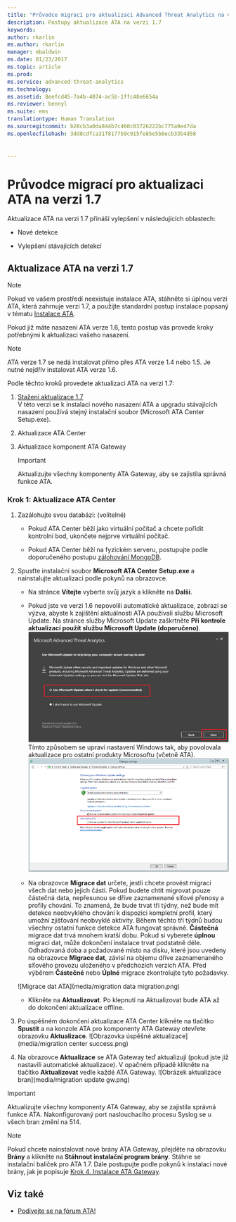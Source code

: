 ```yaml
---
title: "Průvodce migrací pro aktualizaci Advanced Threat Analytics na verzi 1.7 | Dokumentace Microsoftu"
description: Postupy aktualizace ATA na verzi 1.7
keywords: 
author: rkarlin
ms.author: rkarlin
manager: mbaldwin
ms.date: 01/23/2017
ms.topic: article
ms.prod: 
ms.service: advanced-threat-analytics
ms.technology: 
ms.assetid: 8eefcd45-7a4b-4074-ac5b-1ffc48e6654a
ms.reviewer: bennyl
ms.suite: ems
translationtype: Human Translation
ms.sourcegitcommit: b28cb3a0da844b7c460c03726222bc775a9e47da
ms.openlocfilehash: 3dd8cdfca31f8177b9c915fe85e5b8ecb33b4d58


---
```


# <a name="ata-update-to-17-migration-guide"></a>Průvodce migrací pro aktualizaci ATA na verzi 1.7
Aktualizace ATA na verzi 1.7 přináší vylepšení v následujících oblastech:

-   Nové detekce

-   Vylepšení stávajících detekcí
  

## <a name="updating-ata-to-version-17"></a>Aktualizace ATA na verzi 1.7

> [!NOTE] 
> Pokud ve vašem prostředí neexistuje instalace ATA, stáhněte si úplnou verzi ATA, která zahrnuje verzi 1.7, a použijte standardní postup instalace popsaný v tématu [Instalace ATA](/advanced-threat-analytics/deploy-use/install-ata).

Pokud již máte nasazení ATA verze 1.6, tento postup vás provede kroky potřebnými k aktualizaci vašeho nasazení.

> [!NOTE] 
> ATA verze 1.7 se nedá instalovat přímo přes ATA verze 1.4 nebo 1.5. Je nutné nejdřív instalovat ATA verze 1.6. 

Podle těchto kroků provedete aktualizaci ATA na verzi 1.7:

1.  [Stažení aktualizace 1.7](http://www.microsoft.com/evalcenter/evaluate-microsoft-advanced-threat-analytics)<br>
V této verzi se k instalaci nového nasazení ATA a upgradu stávajících nasazení používá stejný instalační soubor (Microsoft ATA Center Setup.exe).

2.  Aktualizace ATA Center

4.  Aktualizace komponent ATA Gateway

    > [!IMPORTANT]
    > Aktualizujte všechny komponenty ATA Gateway, aby se zajistila správná funkce ATA.

### <a name="step-1-update-the-ata-center"></a>Krok 1: Aktualizace ATA Center

1.  Zazálohujte svou databázi: (volitelné)

    -   Pokud ATA Center běží jako virtuální počítač a chcete pořídit kontrolní bod, ukončete nejprve virtuální počítač.

    -   Pokud ATA Center běží na fyzickém serveru, postupujte podle doporučeného postupu [zálohování MongoDB](https://docs.mongodb.org/manual/core/backups/).

2.  Spusťte instalační soubor **Microsoft ATA Center Setup.exe** a nainstalujte aktualizaci podle pokynů na obrazovce.

    -  Na stránce **Vítejte** vyberte svůj jazyk a klikněte na **Další**.

    -  Pokud jste ve verzi 1.6 nepovolili automatické aktualizace, zobrazí se výzva, abyste k zajištění aktuálnosti ATA používali službu Microsoft Update.  Na stránce služby Microsoft Update zaškrtněte **Při kontrole aktualizací použít službu Microsoft Update (doporučeno)**.
    ![Obrázek zajištění aktuálnosti ATA](media/ata_ms_update.png) Tímto způsobem se upraví nastavení Windows tak, aby povolovala aktualizace pro ostatní produkty Microsoftu (včetně ATA). 
     ![Obrázek automatické aktualizace Windows](media/ata_installupdatesautomatically.png)

    -  Na obrazovce **Migrace dat** určete, jestli chcete provést migraci všech dat nebo jejich části. Pokud budete chtít migrovat pouze částečná data, nepřesunou se dříve zaznamenané síťové přenosy a profily chování. To znamená, že bude trvat tři týdny, než bude mít detekce neobvyklého chování k dispozici kompletní profil, který umožní zjišťování neobvyklé aktivity. Během těchto tří týdnů budou všechny ostatní funkce detekce ATA fungovat správně. **Částečná** migrace dat trvá mnohem kratší dobu. Pokud si vyberete **úplnou** migraci dat, může dokončení instalace trvat podstatně déle. Odhadovaná doba a požadované místo na disku, které jsou uvedeny na obrazovce **Migrace dat**, závisí na objemu dříve zaznamenaného síťového provozu uloženého v předchozích verzích ATA. Před výběrem **Částečné** nebo **Úplné** migrace zkontrolujte tyto požadavky.  
    
    ![Migrace dat ATA](media/migration data migration.png)

    -  Klikněte na **Aktualizovat**. Po klepnutí na Aktualizovat bude ATA až do dokončení aktualizace offline.

4.  Po úspěšném dokončení aktualizace ATA Center klikněte na tlačítko **Spustit** a na konzole ATA pro komponenty ATA Gateway otevřete obrazovku **Aktualizace**.
    ![Obrazovka úspěšné aktualizace](media/migration center success.png)

5.  Na obrazovce **Aktualizace** se ATA Gateway teď aktualizují (pokud jste již nastavili automatické aktualizace). V opačném případě klikněte na tlačítko **Aktualizovat** vedle každé ATA Gateway.
  ![Obrázek aktualizace bran](media/migration update gw.png)

  
> [!IMPORTANT] 
> Aktualizujte všechny komponenty ATA Gateway, aby se zajistila správná funkce ATA.
> Nakonfigurovaný port naslouchacího procesu Syslog se u všech bran změní na 514.
 
> [!NOTE] 
> Pokud chcete nainstalovat nové brány ATA Gateway, přejděte na obrazovku **Brány** a klikněte na **Stáhnout instalační program brány**. Stáhne se instalační balíček pro ATA 1.7. Dále postupujte podle pokynů k instalaci nové brány, jak je popisuje [Krok 4. Instalace ATA Gateway](/advanced-threat-analytics/deploy-use/install-ata-step4).



## <a name="see-also"></a>Viz také

- [Podívejte se na fórum ATA!](https://social.technet.microsoft.com/Forums/security/home?forum=mata)



<!--HONumber=Feb17_HO1-->


